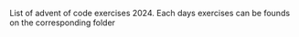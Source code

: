 List of advent of code exercises 2024.
Each days exercises can be founds on the corresponding folder
